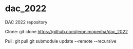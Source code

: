 # dac_2022
DAC 2022 repository

Clone:
git clone https://github.com/jeronimopenha/dac_2022

Pull:
git pull
git submodule update --remote --recursive
